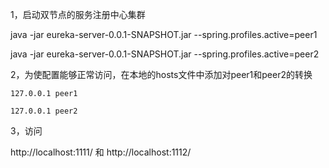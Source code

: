1，启动双节点的服务注册中心集群

java -jar eureka-server-0.0.1-SNAPSHOT.jar --spring.profiles.active=peer1

java -jar eureka-server-0.0.1-SNAPSHOT.jar --spring.profiles.active=peer2

2，为使配置能够正常访问，在本地的hosts文件中添加对peer1和peer2的转换

    127.0.0.1 peer1

    127.0.0.1 peer2

3，访问

http://localhost:1111/ 和
http://localhost:1112/
